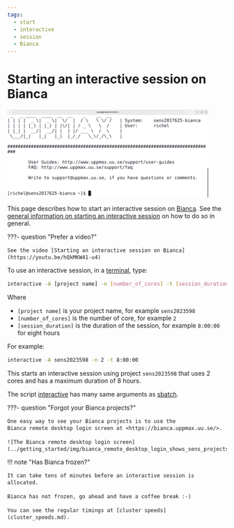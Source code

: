 ```yaml
---
tags:
  - start
  - interactive
  - session
  - Bianca
---
```


# Starting an interactive session on Bianca

![Log in to Bianca via a terminal](./img/login_bianca_via_terminal_terminal_462_x_202.png)

This page describes how to start an interactive session on [Bianca](bianca.md).
See the [general information on starting an interactive session](start_interactive_node.md)
on how to do so in general.

???- question "Prefer a video?"

    See the video [Starting an interactive session on Bianca](https://youtu.be/hQkMKW41-u4)

To use an interactive session, in a [terminal](../software/terminal.md), type:

```bash
interactive -A [project name] -n [number_of_cores] -t [session_duration]
```

Where

- `[project name]` is your project name, for example `sens2023598`
- `[number_of_cores]` is the number of core, for example `2`
- `[session_duration]` is the duration of the session, for example `8:00:00`
  for eight hours

For example:

```bash
interactive -A sens2023598 -n 2 -t 8:00:00
```

This starts an interactive session using project `sens2023598`
that uses 2 cores and has a maximum duration of 8 hours.

The script [interactive](../software/interactive.md) has many same arguments
as [sbatch](../software/sbatch.md).

???- question "Forgot your Bianca projects?"

    One easy way to see your Bianca projects is to use the
    Bianca remote desktop login screen at <https://bianca.uppmax.uu.se/>.

    ![The Bianca remote desktop login screen](../getting_started/img/bianca_remote_desktop_login_shows_sens_projects.png)

!!! note "Has Bianca frozen?"

    It can take tens of minutes before an interactive session is allocated.

    Bianca has not frozen, go ahead and have a coffee break :-)

    You can see the regular timings at [cluster speeds](cluster_speeds.md).
